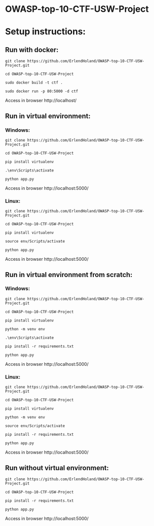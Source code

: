 # OWASP-top-10-CTF-USW-Project


# Setup instructions:

## Run with docker:

``` 
git clone https://github.com/ErlendHoland/OWASP-top-10-CTF-USW-Project.git
```
```
cd OWASP-top-10-CTF-USW-Project
```
```
sudo docker build -t ctf .
```
```
sudo docker run -p 80:5000 -d ctf
```
Access in browser http://localhost/

## Run in virtual environment:
### Windows:
```
git clone https://github.com/ErlendHoland/OWASP-top-10-CTF-USW-Project.git
```
```
cd OWASP-top-10-CTF-USW-Project
```
```
pip install virtualenv
```
```
.\env\Scripts\activate
```
```
python app.py
```
Access in browser http://localhost:5000/

### Linux:
```
git clone https://github.com/ErlendHoland/OWASP-top-10-CTF-USW-Project.git
```
```
cd OWASP-top-10-CTF-USW-Project
```
```
pip install virtualenv
```
```
source env/Scripts/activate
```
```
python app.py
```
Access in browser http://localhost:5000/


## Run in virtual environment from scratch:

### Windows:
```
git clone https://github.com/ErlendHoland/OWASP-top-10-CTF-USW-Project.git
```
```
cd OWASP-top-10-CTF-USW-Project
```
```
pip install virtualenv
```
```
python -m venv env
```
```
.\env\Scripts\activate
```
```
pip install -r requirements.txt
```
```
python app.py
```
Access in browser http://localhost:5000/

### Linux:
```
git clone https://github.com/ErlendHoland/OWASP-top-10-CTF-USW-Project.git
```
```
cd OWASP-top-10-CTF-USW-Project
```
```
pip install virtualenv
```
```
python -m venv env
```
```
source env/Scripts/activate
```
```
pip install -r requirements.txt
```
```
python app.py
```
Access in browser http://localhost:5000/

## Run without virtual environment:
```
git clone https://github.com/ErlendHoland/OWASP-top-10-CTF-USW-Project.git
```
```
cd OWASP-top-10-CTF-USW-Project
```
```
pip install -r requirements.txt
```
```
python app.py
```
Access in browser http://localhost:5000/
